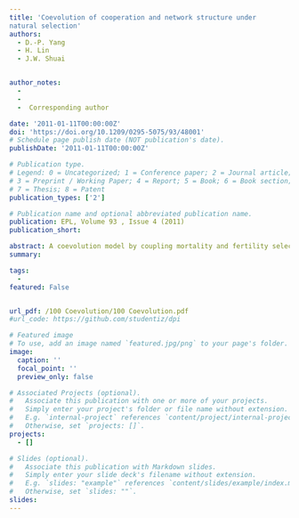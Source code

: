 ```yaml
---
title: 'Coevolution of cooperation and network structure under
natural selection'
authors:
  - D.-P. Yang
  - H. Lin
  - J.W. Shuai


author_notes:  
  -      
  -  
  -  Corresponding author

date: '2011-01-11T00:00:00Z'
doi: 'https://doi.org/10.1209/0295-5075/93/48001'
# Schedule page publish date (NOT publication's date).
publishDate: '2011-01-11T00:00:00Z'

# Publication type.
# Legend: 0 = Uncategorized; 1 = Conference paper; 2 = Journal article;
# 3 = Preprint / Working Paper; 4 = Report; 5 = Book; 6 = Book section;
# 7 = Thesis; 8 = Patent
publication_types: ['2']

# Publication name and optional abbreviated publication name.
publication: EPL, Volume 93 , Issue 4 (2011)
publication_short: 

abstract: A coevolution model by coupling mortality and fertility selection is introduced to investigate the evolution of cooperation and network structure in the prisoner's dilemma game. The cooperation level goes through a continuous phase transition vs. defection temptation b for low mortality selection intensity β and through a discontinuous one for infinite β. The cooperation level is enhanced most at β≈1 for any b. The local and global properties of the network structure, such as cluster and cooperating k-core, are investigated for the understanding of cooperation evolution. Cooperation is promoted by forming a tight cooperating k-core at moderate β, but too large β will destroy the cooperating k-core rapidly resulting in a rapid drop of the cooperation level. Importantly, the infinite β changes the normalized sucker's payoff S from 0 to 1−b and its dynamics of the cooperation level undergoes a very slow power-law decay, which leads the evolution into the regime of neutral evolution.
summary: 

tags:
  - 
featured: False


url_pdf: /100 Coevolution/100 Coevolution.pdf
#url_code: https://github.com/studentiz/dpi

# Featured image
# To use, add an image named `featured.jpg/png` to your page's folder.
image:
  caption: ''
  focal_point: ''
  preview_only: false

# Associated Projects (optional).
#   Associate this publication with one or more of your projects.
#   Simply enter your project's folder or file name without extension.
#   E.g. `internal-project` references `content/project/internal-project/index.md`.
#   Otherwise, set `projects: []`.
projects:
  - []

# Slides (optional).
#   Associate this publication with Markdown slides.
#   Simply enter your slide deck's filename without extension.
#   E.g. `slides: "example"` references `content/slides/example/index.md`.
#   Otherwise, set `slides: ""`.
slides:
---
```



